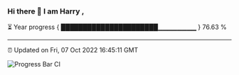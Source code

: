 ### Hi there 👋 I am Harry , 

⏳ Year progress { ██████████████████████▁▁▁▁▁▁▁▁ } 76.63 %

---

⏰ Updated on Fri, 07 Oct 2022 16:45:11 GMT

![Progress Bar CI](https://github.com/duykhang68/duykhang68/workflows/Progress%20Bar%20CI/badge.svg)
